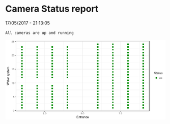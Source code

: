 Camera Status report
================
17/05/2017 - 21:13:05

    All cameras are up and running

![](camreport_files/figure-markdown_github/unnamed-chunk-2-1.png)
